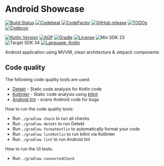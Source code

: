 # Android Showcase

[![Build Status](https://github.com/jamiecruwys/android-showcase/actions/workflows/build.yml/badge.svg)](https://github.com/JamieCruwys/android-showcase/actions/workflows/build.yml)
[![Codebeat](https://codebeat.co/badges/7060f5c8-f2a1-467e-9282-baab0c0e9b3b)](https://codebeat.co/projects/github-com-jamiecruwys-android-showcase-main)
[![CodeFactor](https://www.codefactor.io/repository/github/jamiecruwys/android-showcase/badge)](https://www.codefactor.io/repository/github/jamiecruwys/android-showcase)
[![GitHub release](https://img.shields.io/github/release/jamiecruwys/android-showcase.svg?maxAge=60)](https://github.com/jamiecruwys/android-showcase/releases)
[![TODOs](https://badgen.net/https/api.tickgit.com/badgen/github.com/jamiecruwys/android-showcase)](https://www.tickgit.com/browse?repo=github.com/jamiecruwys/android-showcase)
[![Codecov](https://codecov.io/github/JamieCruwys/android-showcase/graph/badge.svg?token=5W75L8DUQ0)](https://codecov.io/github/JamieCruwys/android-showcase)

[![Kotlin Version](https://img.shields.io/badge/Kotlin-2.0.x-blue.svg)](https://kotlinlang.org)
[![AGP](https://img.shields.io/badge/AGP-8.x-blue?style=flat)](https://developer.android.com/studio/releases/gradle-plugin)
[![Gradle](https://img.shields.io/badge/Gradle-8.x-blue?style=flat)](https://gradle.org)
[![License](https://img.shields.io/github/license/jamiecruwys/android-showcase)](https://github.com/jamiecruwys/android-showcase/blob/master/LICENSE)
![Min SDK 23](https://img.shields.io/badge/Min%20SDK-23-839192?logo=android&logoColor=white)
![Target SDK 34](https://img.shields.io/badge/Target%20SDK-34-566573?logo=android&logoColor=white)
[![Language: Kotlin](https://img.shields.io/github/languages/top/jamiecruwys/android-showcase.svg)](https://github.com/jamiecruwys/android-showcase/search?l=kotlin)

Android application using MVVM, clean architecture &amp; Jetpack components


## Code quality

The following code quality tools are used:

* [Detekt](https://github.com/detekt/detekt) - Static code analysis for Kotlin code
* [Kotlinter](https://github.com/jeremymailen/kotlinter-gradle) - Static code analysis using [ktlint](https://github.com/pinterest/ktlint)
* [Android lint](http://tools.android.com/tips/lint) - scans Android code for bugs

How to run the code quality tools:

* Run `./gradlew check` to run all checks
* Run `./gradlew detekt` to run Detekt
* Run `./gradlew formatKotlin` to automatically format your code
* Run `./gradlew lintKotlin` to run ktlint via Kotlinter
* Run `./gradlew lint` to run Android lint

How to run the UI tests:
* Run `./gradlew connectedCheck`